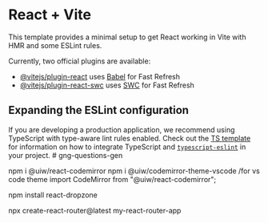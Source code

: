 # React + Vite

This template provides a minimal setup to get React working in Vite with HMR and some ESLint rules.

Currently, two official plugins are available:

- [@vitejs/plugin-react](https://github.com/vitejs/vite-plugin-react/blob/main/packages/plugin-react) uses [Babel](https://babeljs.io/) for Fast Refresh
- [@vitejs/plugin-react-swc](https://github.com/vitejs/vite-plugin-react/blob/main/packages/plugin-react-swc) uses [SWC](https://swc.rs/) for Fast Refresh

## Expanding the ESLint configuration

If you are developing a production application, we recommend using TypeScript with type-aware lint rules enabled. Check out the [TS template](https://github.com/vitejs/vite/tree/main/packages/create-vite/template-react-ts) for information on how to integrate TypeScript and [`typescript-eslint`](https://typescript-eslint.io) in your project.
#   g n g - q u e s t i o n s - g e n 
 
 

<!-- Code editor -->
npm i @uiw/react-codemirror
npm i @uiw/codemirror-theme-vscode                /for vs code theme
import CodeMirror from "@uiw/react-codemirror";


<!-- Drag And Drop Files -->
npm install react-dropzone

<!-- react-router-dom -->
npx create-react-router@latest my-react-router-app
